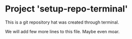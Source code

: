 # Project 'setup-repo-terminal'
This is a git repository hat was created through terminal.

We will add few more lines to this file. 
Maybe even moar. 